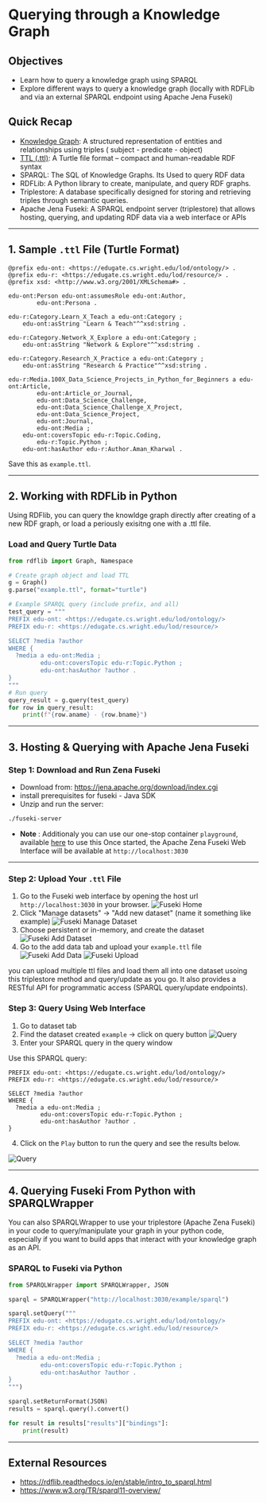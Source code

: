 # Querying through a Knowledge Graph

## Objectives

- Learn how to query a knowledge graph using SPARQL
- Explore different ways to query a knowledge graph (locally with RDFLib and via an external SPARQL endpoint using Apache Jena Fuseki)

## Quick Recap

- [Knowledge Graph](../01-graphs/graphs.md#directed-graph): A structured representation of entities and relationships using triples ( subject - predicate - object)
- [TTL (.ttl)](../01-graphs/graphs-ttl.md): A Turtle file format – compact and human-readable RDF syntax
- SPARQL: The SQL of Knowledge Graphs. Its Used to query RDF data
- RDFLib: A Python library to create, manipulate, and query RDF graphs.
- Triplestore: A database specifically designed for storing and retrieving triples through semantic queries.
- Apache Jena Fuseki: A SPARQL endpoint server (triplestore) that allows hosting, querying, and updating RDF data via a web interface or APIs

---

## 1. Sample `.ttl` File (Turtle Format)

```ttl
@prefix edu-ont: <https://edugate.cs.wright.edu/lod/ontology/> .
@prefix edu-r: <https://edugate.cs.wright.edu/lod/resource/> .
@prefix xsd: <http://www.w3.org/2001/XMLSchema#> .

edu-ont:Person edu-ont:assumesRole edu-ont:Author,
        edu-ont:Persona .

edu-r:Category.Learn_X_Teach a edu-ont:Category ;
    edu-ont:asString "Learn & Teach"^^xsd:string .

edu-r:Category.Network_X_Explore a edu-ont:Category ;
    edu-ont:asString "Network & Explore"^^xsd:string .

edu-r:Category.Research_X_Practice a edu-ont:Category ;
    edu-ont:asString "Research & Practice"^^xsd:string .

edu-r:Media.100X_Data_Science_Projects_in_Python_for_Beginners a edu-ont:Article,
        edu-ont:Article_or_Journal,
        edu-ont:Data_Science_Challenge,
        edu-ont:Data_Science_Challenge_X_Project,
        edu-ont:Data_Science_Project,
        edu-ont:Journal,
        edu-ont:Media ;
    edu-ont:coversTopic edu-r:Topic.Coding,
        edu-r:Topic.Python ;
    edu-ont:hasAuthor edu-r:Author.Aman_Kharwal .
```

Save this as `example.ttl`.

---

## 2. Working with RDFLib in Python

Using RDFlib, you can query the knowldge graph directly after creating of a new RDF graph, or load a periously exisitng one with a .ttl file.

### Load and Query Turtle Data

```python
from rdflib import Graph, Namespace

# Create graph object and load TTL
g = Graph()
g.parse("example.ttl", format="turtle")

# Example SPARQL query (include prefix, and all)
test_query = """
PREFIX edu-ont: <https://edugate.cs.wright.edu/lod/ontology/>
PREFIX edu-r: <https://edugate.cs.wright.edu/lod/resource/>

SELECT ?media ?author
WHERE {
  ?media a edu-ont:Media ;
         edu-ont:coversTopic edu-r:Topic.Python ;
         edu-ont:hasAuthor ?author .
}
"""
# Run query
query_result = g.query(test_query)
for row in query_result:
    print(f"{row.aname} - {row.bname}")
```

---

## 3. Hosting & Querying with Apache Jena Fuseki

### Step 1: Download and Run Zena Fuseki

- Download from: https://jena.apache.org/download/index.cgi
- install prerequisites for fuseki - Java SDK
- Unzip and run the server:

```bash
./fuseki-server
```

- **Note** : Additionaly you can use our one-stop container `playground`, available [here](../../resources/playground_startup.md) to use this
  Once started, the Apache Zena Fuseki Web Interface will be available at `http://localhost:3030`

---

### Step 2: Upload Your `.ttl` File

1. Go to the Fuseki web interface by opening the host url `http://localhost:3030` in your browser.
   ![Fuseki Home](../../pngs/fuseki-home.png)
2. Click "Manage datasets" → "Add new dataset" (name it something like example)
   ![Fuseki Manage Dataset](../../pngs/fuseki-manage-dataset.png)
3. Choose persistent or in-memory, and create the dataset
   ![Fuseki Add Dataset](../../pngs/fuseki-add-dataset.png)
4. Go to the add data tab and upload your `example.ttl` file
   ![Fuseki Add Data](../../pngs/fudeki-upload-1.png)
   ![Fuseki Upload](../../pngs/fudeki-upload-2.png)

you can upload multiple ttl files and load them all into one dataset usoing this triplestore method and query/update as you go. It also provides a RESTful API for programmatic access (SPARQL query/update endpoints).

### Step 3: Query Using Web Interface

1. Go to dataset tab
2. Find the dataset created `example` → click on query button
   ![Query](../../pngs/fudeki-query-1.png)
3. Enter your SPARQL query in the query window

Use this SPARQL query:

```sparql
PREFIX edu-ont: <https://edugate.cs.wright.edu/lod/ontology/>
PREFIX edu-r: <https://edugate.cs.wright.edu/lod/resource/>

SELECT ?media ?author
WHERE {
  ?media a edu-ont:Media ;
         edu-ont:coversTopic edu-r:Topic.Python ;
         edu-ont:hasAuthor ?author .
}
```

4. Click on the `Play` button to run the query and see the results below.

![Query](../../pngs/fudeki-query-2.png)

---

## 4. Querying Fuseki From Python with SPARQLWrapper

You can also SPARQLWrapper to use your triplestore (Apache Zena Fuseki) in your code to query/manipulate your graph in your python code, especially if you want to build apps that interact with your knowledge graph as an API.

### SPARQL to Fuseki via Python

```python
from SPARQLWrapper import SPARQLWrapper, JSON

sparql = SPARQLWrapper("http://localhost:3030/example/sparql")

sparql.setQuery("""
PREFIX edu-ont: <https://edugate.cs.wright.edu/lod/ontology/>
PREFIX edu-r: <https://edugate.cs.wright.edu/lod/resource/>

SELECT ?media ?author
WHERE {
  ?media a edu-ont:Media ;
         edu-ont:coversTopic edu-r:Topic.Python ;
         edu-ont:hasAuthor ?author .
}
""")

sparql.setReturnFormat(JSON)
results = sparql.query().convert()

for result in results["results"]["bindings"]:
    print(result)
```

---

## External Resources

- https://rdflib.readthedocs.io/en/stable/intro_to_sparql.html
- https://www.w3.org/TR/sparql11-overview/
